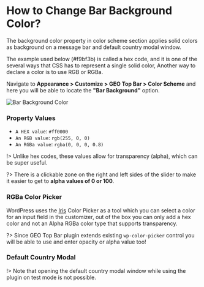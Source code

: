 # How to Change Bar Background Color?

The background color property in color scheme section applies solid colors as background on a message bar and default country modal window.

The example used below (#f9bf3b) is called a hex code, and it is one of the several ways that CSS has to represent a single solid color, Another way to declare a color is to use RGB or RGBa.

Navigate to **Appearance > Customize > GEO Top Bar > Color Scheme** and here you will be able to locate the **"Bar Background"** option.

![Bar Background Color](http://res.cloudinary.com/mypreview/image/upload/v1492221327/bar-background-color_pfwutv.gif)

### Property Values

* ```A HEX value```: ```#ff0000```
* ```An RGB value```: ```rgb(255, 0, 0)```
* ```An RGBa value```: ```rgba(0, 0, 0, 0.8)```

!> Unlike hex codes, these values allow for transparency (alpha), which can be super useful.

?> There is a clickable zone on the right and left sides of the slider to make it easier to get to **alpha values of 0 or 100**.

### RGBa Color Picker

WordPress uses the [Iris](http://automattic.github.io/Iris/) Color Picker as a tool which you can select a color for an input field in the customizer, out of the box you can only add a hex color and not an Alpha RGBa color type that supports transparency.

?> Since GEO Top Bar plugin extends existing ```wp-color-picker``` control you will be able to use and enter opacity or alpha value too!

### Default Country Modal

!> Note that opening the default country modal window while using the plugin on test mode is not possible.
